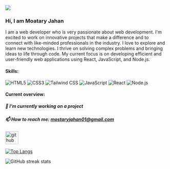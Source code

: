 ![](https://i.postimg.cc/90GgRHXs/2.png)

### Hi, I am Moatary Jahan
I am a web developer who is very passionate about web development. I'm excited to work on innovative projects that make a difference and to connect with like-minded professionals in the industry. I love to explore and learn new technologies. I thrive on solving complex problems and bringing ideas to life through code.
My current focus is on developing efficient and user-friendly web applications using React, JavaScript, and Node.js.

#### Skills: 
  ![HTML5](https://img.icons8.com/color/48/000000/html-5.png)  ![CSS3](https://img.icons8.com/color/48/000000/css3.png)    ![Tailwind CSS](https://img.icons8.com/color/48/000000/tailwindcss.png)
  ![JavaScript](https://img.icons8.com/color/48/000000/javascript.png)    ![React](https://img.icons8.com/color/48/000000/react-native.png)     ![Node.js](https://img.icons8.com/color/48/000000/nodejs.png)




#### Current overview:
##### 🔭 I’m currently working on a project 
##### 📫 How to reach me: mostaryjahan01@gmail.com 


[<img src='https://cdn.jsdelivr.net/npm/simple-icons@3.0.1/icons/github.svg' alt='github' height='40'>](https://github.com/mostaryjahan)  

[![Top Langs](https://github-readme-stats.vercel.app/api/top-langs/?username=mostaryjahan)](https://github.com/anuraghazra/github-readme-stats)

![GitHub streak stats](https://streak-stats.demolab.com/?user=mostaryjahan)  

